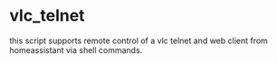 # vlc_telnet

this script supports remote control of a vlc telnet and web client from homeassistant via shell commands.
